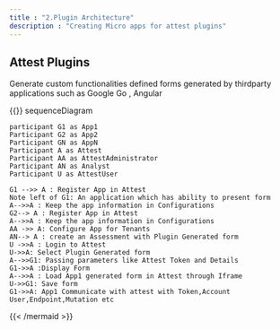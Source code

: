 ```yaml
---
title : "2.Plugin Architecture"
description : "Creating Micro apps for attest plugins"
---
```


Attest Plugins
---------------

Generate custom functionalities defined forms generated by thirdparty applications such as Google Go , Angular


{{<mermaid>}}
sequenceDiagram
    
    participant G1 as App1
    Participant G2 as App2
    Participant GN as AppN
    Participant A as Attest
    Participant AA as AttestAdministrator
    Participant AN as Analyst
    Participant U as AttestUser

    G1 -->> A : Register App in Attest
    Note left of G1: An application which has ability to present form
    A-->>A : Keep the app information in Configurations
    G2--> A : Register App in Attest
    A-->>A : Keep the app information in Configurations
    AA ->> A: Configure App for Tenants
    AN--> A : create an Assessment with Plugin Generated form
    U ->>A : Login to Attest
    U->>A: Select Plugin Generated form
    A-->>G1: Passing parameters like Attest Token and Details
    G1->>A :Display Form
    A-->>A : Load App1 generated form in Attest through Iframe
    U->>G1: Save form
    G1->>A: App1 Communicate with attest with Token,Account User,Endpoint,Mutation etc
{{< /mermaid >}}